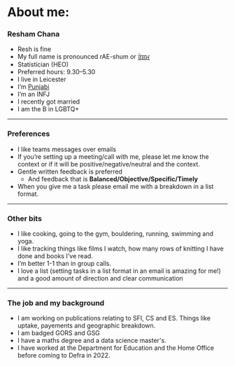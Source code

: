 # About me:

### Resham Chana
- Resh is fine
- My full name is pronounced rAE-shum or [ਰੇਸ਼ਮ](https://www.discoversikhism.com/punjabi/punjabi_gurmukhi_alphabet.html)
- Statistician (HEO)
- Preferred hours: 9.30–5.30
- I live in Leicester
- I’m [Punjabi](https://en.wikipedia.org/wiki/Punjabis)
- I’m an INFJ
- I recently got married
- I am the B in LGBTQ+

---

### Preferences
- I like teams messages over emails
- If you’re setting up a meeting/call with me, please let me know the context or if it will be positive/negative/neutral and the context.
- Gentle written feedback is preferred
    - And feedback that is **Balanced/ObjectIve/Specific/Timely**
- When you give me a task please email me with a breakdown in a list format.

---

### Other bits
- I like cooking, going to the gym, bouldering, running, swimming and yoga.
- I like tracking things like films I watch, how many rows of knitting I have done and books I've read.
- I’m better 1-1 than in group calls.
- I love a list (setting tasks in a list format in an email is amazing for me!) and a good amount of direction and clear communication

---

### The job and my background
- I am working on publications relating to SFI, CS and ES. Things like uptake, payements and geographic breakdown. 
- I am badged GORS and GSG
- I have a maths degree and a data science master's.
- I have worked at the Department for Education and the Home Office before coming to Defra in 2022.
